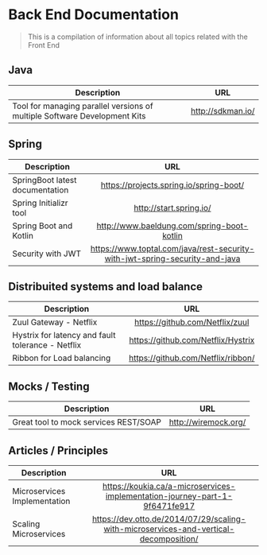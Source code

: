 # Back End Documentation
> This is a compilation of information about all topics related with the Front End 


## Java

| Description   | URL           | 
| ------------- |:-------------:| 
| Tool for managing parallel versions of multiple Software Development Kits| http://sdkman.io/ |

## Spring 

| Description   | URL           | 
| ------------- |:-------------:| 
| SpringBoot latest documentation| https://projects.spring.io/spring-boot/ |
| Spring Initializr tool| http://start.spring.io/ |
| Spring Boot and Kotlin | http://www.baeldung.com/spring-boot-kotlin |
| Security with JWT | https://www.toptal.com/java/rest-security-with-jwt-spring-security-and-java|

## Distribuited systems and load balance

| Description   | URL           | 
| ------------- |:-------------:| 
| Zuul Gateway - Netflix| https://github.com/Netflix/zuul |
| Hystrix for latency and fault tolerance  - Netflix| https://github.com/Netflix/Hystrix |
| Ribbon for Load balancing | https://github.com/Netflix/ribbon/ |


## Mocks / Testing
| Description   | URL           | 
| ------------- |:-------------:| 
| Great tool to mock services REST/SOAP | http://wiremock.org/ |

## Articles / Principles
| Description   | URL           | 
| ------------- |:-------------:| 
| Microservices Implementation | https://koukia.ca/a-microservices-implementation-journey-part-1-9f6471fe917 |
| Scaling Microservices | https://dev.otto.de/2014/07/29/scaling-with-microservices-and-vertical-decomposition/ |




